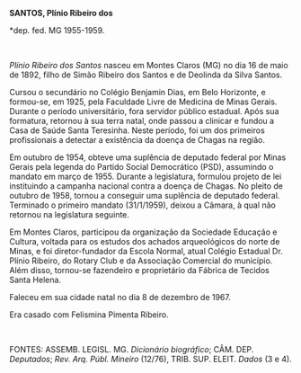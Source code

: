 **SANTOS, Plínio Ribeiro dos**

\*dep. fed. MG 1955-1959.

 

*Plínio Ribeiro dos Santos* nasceu em Montes Claros (MG) no dia 16 de
maio de 1892, filho de Simão Ribeiro dos Santos e de Deolinda da Silva
Santos.

Cursou o secundário no Colégio Benjamin Dias, em Belo Horizonte, e
formou-se, em 1925, pela Faculdade Livre de Medicina de Minas Gerais.
Durante o período universitário, fora servidor público estadual. Após
sua formatura, retornou à sua terra natal, onde passou a clinicar e
fundou a Casa de Saúde Santa Teresinha. Neste período, foi um dos
primeiros profissionais a detectar a existência da doença de Chagas na
região.

Em outubro de 1954, obteve uma suplência de deputado federal por Minas
Gerais pela legenda do Partido Social Democrático (PSD), assumindo o
mandato em março de 1955. Durante a legislatura, formulou projeto de lei
instituindo a campanha nacional contra a doença de Chagas. No pleito de
outubro de 1958, tornou a conseguir uma suplência de deputado federal.
Terminado o primeiro mandato (31/1/1959), deixou a Câmara, à qual não
retornou na legislatura seguinte.

Em Montes Claros, participou da organização da Sociedade Educação e
Cultura, voltada para os estudos dos achados arqueológicos do norte de
Minas, e foi diretor-fundador da Escola Normal, atual Colégio Estadual
Dr. Plínio Ribeiro, do Rotary Club e da Associação Comercial do
município. Além disso, tornou-se fazendeiro e proprietário da Fábrica de
Tecidos Santa Helena.

Faleceu em sua cidade natal no dia 8 de dezembro de 1967.

Era casado com Felismina Pimenta Ribeiro.

 

FONTES: ASSEMB. LEGISL. MG. *Dicionário biográfico*; CÂM. DEP.
*Deputados*; *Rev. Arq. Públ. Mineiro* (12/76), TRIB. SUP. ELEIT.
*Dados* (3 e 4).

 
